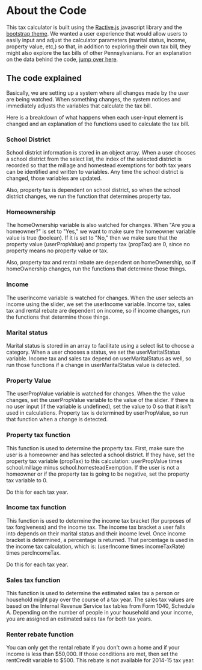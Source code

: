 # About the Code

This tax calculator is built using the [Ractive.js](http://ractivejs.org) javascript library and the [bootstrap theme](http://getbootstrap.com/). We wanted a user experience that would allow users to easily input and adjust the calculator parameters (marital status, income, property value, etc,) so that, in addition to exploring their own tax bill, they might also explore the tax bills of other Pennsylvanians.
For an explanation on the data behind the code, [jump over here](https://github.com/akanik/pa-tax-calculator/blob/master/about-the-data.md).

## The code explained

Basically, we are setting up a system where all changes made by the user are being watched. When something changes, the system notices and immediately adjusts the variables that calculate the tax bill.

Here is a breakdown of what happens when each user-input element is changed and an explanation of the functions used to calculate the tax bill.

### School District

School district information is stored in an object array. When a user chooses a school district from the select list, the index of the selected district is recorded so that the millage and homestead exemptions for both tax years can be identified and written to variables. Any time the school district is changed, those variables are updated.

Also, property tax is dependent on school district, so when the school district changes, we run the function that determines property tax.

### Homeownership

The homeOwnership variable is also watched for changes. When "Are you a homeowner?" is set to "Yes," we want to make sure the homeowner variable value is true (boolean). If it is set to "No," then we make sure that the property value (userPropValue) and property tax (propTax) are 0, since no property means no property value or tax. 

Also, property tax and rental rebate are dependent on homeOwnership, so if homeOwnership changes, run the functions that determine those things.

### Income

The userIncome variable is watched for changes. When the user selects an income using the slider, we set the userIncome variable. Income tax, sales tax and rental rebate are dependent on income, so if income changes, run the functions that determine those things.

### Marital status

Marital status is stored in an array to facilitate using a select list to choose a category. When a user chooses a status, we set the userMaritalStatus variable. Income tax and sales tax depend on userMaritalStatus as well, so run those functions if a change in userMaritalStatus value is detected.

### Property Value

The userPropValue variable is watched for changes. When the the value changes, set the userPropValue variable to the value of the slider. If there is no user input (if the variable is undefined), set the value to 0 so that it isn't used in calculations. Property tax is determined by userPropValue, so run that function when a change is detected.

### Property tax function

This function is used to determine the property tax. First, make sure the user is a homeowner and has selected a school district. If they have, set the property tax variable (propTax) to this calculation: userPropValue times school.millage minus school.homesteadExemption. If the user is not a homeowner or if the property tax is going to be negative, set the property tax variable to 0.

Do this for each tax year.

### Income tax function

This function is used to determine the income tax bracket (for purposes of tax forgiveness) and the income tax. The income tax bracket a user falls into depends on their marital status and their income level. Once income bracket is determined, a percentage is returned. That percentage is used in the income tax calculation, which is: (userIncome times incomeTaxRate) times percIncomeTax.

Do this for each tax year.

### Sales tax function

This function is used to determine the estimated sales tax a person or household might pay over the course of a tax year. The sales tax values are based on the Internal Revenue Service tax tables from Form 1040, Schedule A. Depending on the number of people in your household and your income, you are assigned an estimated sales tax for both tax years.

### Renter rebate function

You can only get the rental rebate if you don't own a home and if your income is less than $50,000. If those conditions are met, then set the rentCredit variable to $500. This rebate is not available for 2014-15 tax year.
